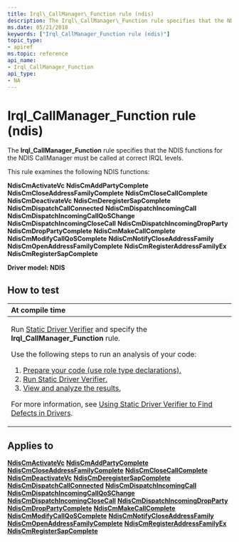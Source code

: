 ```yaml
---
title: Irql\_CallManager\_Function rule (ndis)
description: The Irql\_CallManager\_Function rule specifies that the NDIS functions for the NDIS CallManager must be called at correct IRQL levels.
ms.date: 05/21/2018
keywords: ["Irql_CallManager_Function rule (ndis)"]
topic_type:
- apiref
ms.topic: reference
api_name:
- Irql_CallManager_Function
api_type:
- NA
---
```


# Irql\_CallManager\_Function rule (ndis)


The **Irql\_CallManager\_Function** rule specifies that the NDIS functions for the NDIS CallManager must be called at correct IRQL levels.

This rule examines the following NDIS functions:

**NdisCmActivateVc**
**NdisCmAddPartyComplete**
**NdisCmCloseAddressFamilyComplete**
**NdisCmCloseCallComplete**
**NdisCmDeactivateVc**
**NdisCmDeregisterSapComplete**
**NdisCmDispatchCallConnected**
**NdisCmDispatchIncomingCall**
**NdisCmDispatchIncomingCallQoSChange**
**NdisCmDispatchIncomingCloseCall**
**NdisCmDispatchIncomingDropParty**
**NdisCmDropPartyComplete**
**NdisCmMakeCallComplete**
**NdisCmModifyCallQoSComplete**
**NdisCmNotifyCloseAddressFamily**
**NdisCmOpenAddressFamilyComplete**
**NdisCmRegisterAddressFamilyEx**
**NdisCmRegisterSapComplete**

**Driver model: NDIS**

## How to test

<table>
<colgroup>
<col width="100%" />
</colgroup>
<thead>
<tr class="header">
<th align="left">At compile time</th>
</tr>
</thead>
<tbody>
<tr class="odd">
<td align="left"><p>Run <a href="/windows-hardware/drivers/devtest/static-driver-verifier" data-raw-source="[Static Driver Verifier](./static-driver-verifier.md)">Static Driver Verifier</a> and specify the <strong>Irql_CallManager_Function</strong> rule.</p>
Use the following steps to run an analysis of your code:
<ol>
<li><a href="/windows-hardware/drivers/devtest/using-static-driver-verifier-to-find-defects-in-drivers#preparing-your-source-code" data-raw-source="[Prepare your code (use role type declarations).](./using-static-driver-verifier-to-find-defects-in-drivers.md#preparing-your-source-code)">Prepare your code (use role type declarations).</a></li>
<li><a href="/windows-hardware/drivers/devtest/using-static-driver-verifier-to-find-defects-in-drivers#running-static-driver-verifier" data-raw-source="[Run Static Driver Verifier.](./using-static-driver-verifier-to-find-defects-in-drivers.md#running-static-driver-verifier)">Run Static Driver Verifier.</a></li>
<li><a href="/windows-hardware/drivers/devtest/using-static-driver-verifier-to-find-defects-in-drivers#viewing-and-analyzing-the-results" data-raw-source="[View and analyze the results.](./using-static-driver-verifier-to-find-defects-in-drivers.md#viewing-and-analyzing-the-results)">View and analyze the results.</a></li>
</ol>
<p>For more information, see <a href="/windows-hardware/drivers/devtest/using-static-driver-verifier-to-find-defects-in-drivers" data-raw-source="[Using Static Driver Verifier to Find Defects in Drivers](./using-static-driver-verifier-to-find-defects-in-drivers.md)">Using Static Driver Verifier to Find Defects in Drivers</a>.</p></td>
</tr>
</tbody>
</table>

## Applies to

[**NdisCmActivateVc**](/windows-hardware/drivers/ddi/ndis/nf-ndis-ndiscmactivatevc)
[**NdisCmAddPartyComplete**](/windows-hardware/drivers/ddi/ndis/nf-ndis-ndiscmaddpartycomplete)
[**NdisCmCloseAddressFamilyComplete**](/windows-hardware/drivers/ddi/ndis/nf-ndis-ndiscmcloseaddressfamilycomplete)
[**NdisCmCloseCallComplete**](/windows-hardware/drivers/ddi/ndis/nf-ndis-ndiscmclosecallcomplete)
[**NdisCmDeactivateVc**](/windows-hardware/drivers/ddi/ndis/nf-ndis-ndiscmdeactivatevc)
[**NdisCmDeregisterSapComplete**](/windows-hardware/drivers/ddi/ndis/nf-ndis-ndiscmderegistersapcomplete)
[**NdisCmDispatchCallConnected**](/windows-hardware/drivers/ddi/ndis/nf-ndis-ndiscmdispatchcallconnected)
[**NdisCmDispatchIncomingCall**](/windows-hardware/drivers/ddi/ndis/nf-ndis-ndiscmdispatchincomingcall)
[**NdisCmDispatchIncomingCallQoSChange**](/windows-hardware/drivers/ddi/ndis/nf-ndis-ndiscmdispatchincomingcallqoschange)
[**NdisCmDispatchIncomingCloseCall**](/windows-hardware/drivers/ddi/ndis/nf-ndis-ndiscmdispatchincomingclosecall)
[**NdisCmDispatchIncomingDropParty**](/windows-hardware/drivers/ddi/ndis/nf-ndis-ndiscmdispatchincomingdropparty)
[**NdisCmDropPartyComplete**](/windows-hardware/drivers/ddi/ndis/nf-ndis-ndiscmdroppartycomplete)
[**NdisCmMakeCallComplete**](/windows-hardware/drivers/ddi/ndis/nf-ndis-ndiscmmakecallcomplete)
[**NdisCmModifyCallQoSComplete**](/windows-hardware/drivers/ddi/ndis/nf-ndis-ndiscmmodifycallqoscomplete)
[**NdisCmNotifyCloseAddressFamily**](/windows-hardware/drivers/ddi/ndis/nf-ndis-ndiscmnotifycloseaddressfamily)
[**NdisCmOpenAddressFamilyComplete**](/windows-hardware/drivers/ddi/ndis/nf-ndis-ndiscmopenaddressfamilycomplete)
[**NdisCmRegisterAddressFamilyEx**](/windows-hardware/drivers/ddi/ndis/nf-ndis-ndiscmregisteraddressfamilyex)
[**NdisCmRegisterSapComplete**](/windows-hardware/drivers/ddi/ndis/nf-ndis-ndiscmregistersapcomplete)
